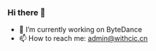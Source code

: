 ### Hi there 👋

- 🔭 I’m currently working on ByteDance
- 📫 How to reach me: admin@withcic.cn

<!--
**J-CIC/J-CIC** is a ✨ _special_ ✨ repository because its `README.md` (this file) appears on your GitHub profile.

Here are some ideas to get you started:

- 🌱 I’m currently learning ...
- 👯 I’m looking to collaborate on ...
- 🤔 I’m looking for help with ...
- 💬 Ask me about ...
- 😄 Pronouns: ...
- ⚡ Fun fact: ...
-->
